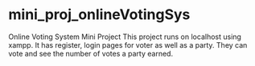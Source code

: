# mini_proj_onlineVotingSys
Online Voting System Mini Project
This project runs on localhost using xampp.
It has register, login pages for voter as well as a party.
They can vote and see the number of votes a party earned.
